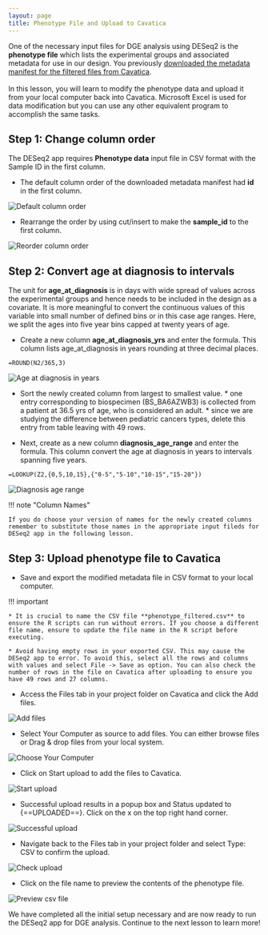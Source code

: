```yaml
---
layout: page
title: Phenotype File and Upload to Cavatica
---
```


One of the necessary input files for DGE analysis using DESeq2 is the **phenotype file** which lists the experimental groups and associated metadata for use in our design. You previously [downloaded the metadata manifest for the filtered files from Cavatica](./rna_seq_4.md#step-3-create-tags-download-filtered-dataset). </br></br>
In this lesson, you will learn to modify the phenotype data and upload it from your local computer back into Cavatica. Microsoft Excel is used for data modification but you can use any other equivalent program to accomplish the same tasks.

## Step 1: Change column order

The DESeq2 app requires **Phenotype data** input file in CSV format with the Sample ID in the first column.

* The default column order of the downloaded metadata manifest had **id** in the first column.

![Default column order](../rna-seq-images/rna-seq-6-1.png "Default column order")

* Rearrange the order by using cut/insert to make the **sample_id** to the first column.

![Reorder column order](../rna-seq-images/rna-seq-6-2.png "Reorder column order")

## Step 2: Convert age at diagnosis to intervals

The unit for  **age_at_diagnosis** is in days with wide spread of values across the experimental groups and hence needs to be included in the design as a covariate. It is more meaningful to convert the continuous values of this variable into small number of defined bins or in this case age ranges. Here, we split the ages into five year bins capped at twenty years of age.

* Create a new column **age_at_diagnosis_yrs** and enter the formula. This column lists age_at_diagnosis in years rounding at three decimal places.

```
=ROUND(N2/365,3)
```

![Age at diagnosis in years](../rna-seq-images/rna-seq-6-3.png "Age at diagnosis in years")

* Sort the newly created column from largest to smallest value.
      * one entry corresponding to biospecimen (BS_BA6AZWB3) is collected from a patient at 36.5 yrs of age, who is considered an adult.
      * since we are studying the difference between pediatric cancers types, delete this entry from table leaving with 49 rows.

* Next, create as a new column **diagnosis_age_range** and enter the formula. This column convert the age at diagnosis in years to intervals spanning five years.

```
=LOOKUP(Z2,{0,5,10,15},{"0-5","5-10","10-15","15-20"})
```

![Diagnosis age range](../rna-seq-images/rna-seq-6-4.png "Diagnosis age range")

!!! note "Column Names"

    If you do choose your version of names for the newly created columns remember to substitute those names in the appropriate input fileds for DESeq2 app in the following lesson.


## Step 3: Upload phenotype file to Cavatica  

* Save and export the modified metadata file in CSV format to your local computer.

!!! important

    * It is crucial to name the CSV file **phenotype_filtered.csv** to ensure the R scripts can run without errors. If you choose a different file name, ensure to update the file name in the R script before executing.

    * Avoid having empty rows in your exported CSV. This may cause the DESeq2 app to error. To avoid this, select all the rows and columns with values and select File -> Save as option. You can also check the number of rows in the file on Cavatica after uploading to ensure you have 49 rows and 27 columns.

* Access the <span class="highlight_txt">Files</span> tab in your project folder on Cavatica and click the <span class="highlight_txt">Add files</span>.

![Add files](../rna-seq-images/rna-seq-6-5.png "Add files")

* Select <span class="highlight_txt">Your Computer</span> as source to add files. You can either browse files or Drag & drop files from your local system.

![Choose Your Computer](../rna-seq-images/rna-seq-6-6.png "Choose Your Computer")

* Click on <span class="highlight_txt">Start upload</span> to add the files to Cavatica.

![Start upload](../rna-seq-images/rna-seq-6-7.png "Start upload")

* Successful upload results in a popup box and Status updated to {==UPLOADED==}. Click on the <span class="highlight_txt">x</span> on the top right hand corner.

![Successful upload](../rna-seq-images/rna-seq-6-8.png "Successful  upload")

* Navigate back to the <span class="highlight_txt">Files</span> tab in your project folder and select <span class="highlight_txt">Type: CSV</span> to confirm the upload.

![Check upload](../rna-seq-images/rna-seq-6-9.png "Check upload")

* Click on the file name to preview the contents of the phenotype file.

![Preview csv file](../rna-seq-images/rna-seq-6-10.png "Preview csv file")


We have completed all the initial setup necessary and are now ready to run the DESeq2 app for DGE analysis. Continue to the next lesson to learn more!
